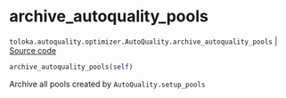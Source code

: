 # archive_autoquality_pools
`toloka.autoquality.optimizer.AutoQuality.archive_autoquality_pools` | [Source code](https://github.com/Toloka/toloka-kit/blob/v1.2.0/src/autoquality/optimizer.py#L435)

```python
archive_autoquality_pools(self)
```

Archive all pools created by `AutoQuality.setup_pools`


